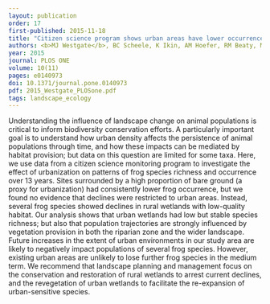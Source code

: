 ```yaml
---
layout: publication
order: 17
first-published: 2015-11-18
title: "Citizen science program shows urban areas have lower occurrence of frog species, but not accelerated declines."
authors: <b>MJ Westgate</b>, BC Scheele, K Ikin, AM Hoefer, RM Beaty, M Evans, W Osborne, L Rayner & DA Driscoll
year: 2015
journal: PLOS ONE
volume: 10(11)
pages: e0140973
doi: 10.1371/journal.pone.0140973
pdf: 2015_Westgate_PLOSone.pdf
tags: landscape_ecology
---
```

Understanding the influence of landscape change on animal populations is critical to inform biodiversity conservation efforts. A particularly important goal is to understand how urban density affects the persistence of animal populations through time, and how these impacts can be mediated by habitat provision; but data on this question are limited for some taxa. Here, we use data from a citizen science monitoring program to investigate the effect of urbanization on patterns of frog species richness and occurrence over 13 years. Sites surrounded by a high proportion of bare ground (a proxy for urbanization) had consistently lower frog occurrence, but we found no evidence that declines were restricted to urban areas. Instead, several frog species showed declines in rural wetlands with low-quality habitat. Our analysis shows that urban wetlands had low but stable species richness; but also that population trajectories are strongly influenced by vegetation provision in both the riparian zone and the wider landscape. Future increases in the extent of urban environments in our study area are likely to negatively impact populations of several frog species. However, existing urban areas are unlikely to lose further frog species in the medium term. We recommend that landscape planning and management focus on the conservation and restoration of rural wetlands to arrest current declines, and the revegetation of urban wetlands to facilitate the re-expansion of urban-sensitive species.